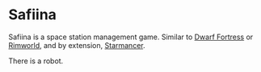 # Safiina

Safiina is a space station management game. Similar to [Dwarf Fortress](http://www.bay12games.com/dwarves/) or [Rimworld](https://rimworldgame.com/), and by extension, [Starmancer](https://www.playstarmancer.com/faq/).

There is a robot. 
